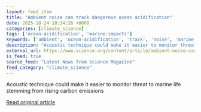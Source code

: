 ```yaml
---
layout: feed_item
title: "Ambient noise can track dangerous ocean acidification"
date: 2025-10-24 18:34:26 +0000
categories: [climate_science]
tags: ['ocean-acidification', 'marine-impacts']
keywords: ['ambient', 'ocean-acidification', 'track', 'noise', 'marine-impacts']
description: "Acoustic technique could make it easier to monitor threat to marine life stemming from rising carbon emissions"
external_url: https://www.science.org/content/article/ambient-noise-can-track-dangerous-ocean-acidification
is_feed: true
source_feed: "Latest News from Science Magazine"
feed_category: "climate_science"
---
```


Acoustic technique could make it easier to monitor threat to marine life stemming from rising carbon emissions

[Read original article](https://www.science.org/content/article/ambient-noise-can-track-dangerous-ocean-acidification)
